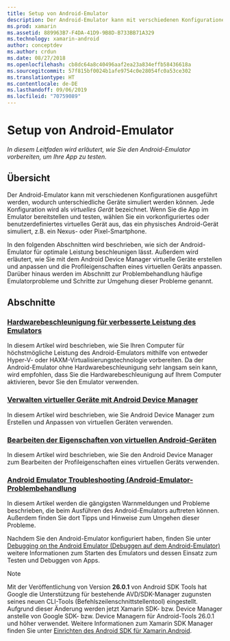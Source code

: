 ```yaml
---
title: Setup von Android-Emulator
description: Der Android-Emulator kann mit verschiedenen Konfigurationen ausgeführt werden, wodurch unterschiedliche Geräte simuliert werden können. In diesem Leitfaden wird erläutert, wie Sie den Android-Emulator vorbereiten, um Ihre App zu testen.
ms.prod: xamarin
ms.assetid: 889963B7-F4DA-41D9-9B8D-B733BB71A329
ms.technology: xamarin-android
author: conceptdev
ms.author: crdun
ms.date: 08/27/2018
ms.openlocfilehash: cb8dc64a8c40496aaf2ea23a834effb58436618a
ms.sourcegitcommit: 57f815bf0024b1afe9754c0e28054fc0a53ce302
ms.translationtype: HT
ms.contentlocale: de-DE
ms.lasthandoff: 09/06/2019
ms.locfileid: "70759089"
---
```

# <a name="android-emulator-setup"></a>Setup von Android-Emulator

_In diesem Leitfaden wird erläutert, wie Sie den Android-Emulator vorbereiten, um Ihre App zu testen._

## <a name="overview"></a>Übersicht

Der Android-Emulator kann mit verschiedenen Konfigurationen ausgeführt werden, wodurch unterschiedliche Geräte simuliert werden können. Jede Konfiguration wird als _virtuelles Gerät_ bezeichnet. Wenn Sie die App im Emulator bereitstellen und testen, wählen Sie ein vorkonfiguriertes oder benutzerdefiniertes virtuelles Gerät aus, das ein physisches Android-Gerät simuliert, z.B. ein Nexus- oder Pixel-Smartphone.

In den folgenden Abschnitten wird beschrieben, wie sich der Android-Emulator für optimale Leistung beschleunigen lässt. Außerdem wird erläutert, wie Sie mit dem Android Device Manager virtuelle Geräte erstellen und anpassen und die Profileigenschaften eines virtuellen Geräts anpassen. Darüber hinaus werden im Abschnitt zur Problembehandlung häufige Emulatorprobleme und Schritte zur Umgehung dieser Probleme genannt.

## <a name="sections"></a>Abschnitte

### <a name="hardware-acceleration-for-emulator-performanceandroidget-startedinstallationandroid-emulatorhardware-accelerationmd"></a>[Hardwarebeschleunigung für verbesserte Leistung des Emulators](~/android/get-started/installation/android-emulator/hardware-acceleration.md)

In diesem Artikel wird beschrieben, wie Sie Ihren Computer für höchstmögliche Leistung des Android-Emulators mithilfe von entweder Hyper-V- oder HAXM-Virtualisierungstechnologie vorbereiten. Da der Android-Emulator ohne Hardwarebeschleunigung sehr langsam sein kann, wird empfohlen, dass Sie die Hardwarebeschleunigung auf Ihrem Computer aktivieren, bevor Sie den Emulator verwenden.

### <a name="managing-virtual-devices-with-the-android-device-managerandroidget-startedinstallationandroid-emulatordevice-managermd"></a>[Verwalten virtueller Geräte mit Android Device Manager](~/android/get-started/installation/android-emulator/device-manager.md)

In diesem Artikel wird beschrieben, wie Sie Android Device Manager zum Erstellen und Anpassen von virtuellen Geräten verwenden.

### <a name="editing-android-virtual-device-propertiesandroidget-startedinstallationandroid-emulatordevice-propertiesmd"></a>[Bearbeiten der Eigenschaften von virtuellen Android-Geräten](~/android/get-started/installation/android-emulator/device-properties.md)

In diesem Artikel wird beschrieben, wie Sie den Android Device Manager zum Bearbeiten der Profileigenschaften eines virtuellen Geräts verwenden.

### <a name="android-emulator-troubleshootingandroidget-startedinstallationandroid-emulatortroubleshootingmd"></a>[Android Emulator Troubleshooting (Android-Emulator-Problembehandlung](~/android/get-started/installation/android-emulator/troubleshooting.md)

In diesem Artikel werden die gängigsten Warnmeldungen und Probleme beschrieben, die beim Ausführen des Android-Emulators auftreten können. Außerdem finden Sie dort Tipps und Hinweise zum Umgehen dieser Probleme.

Nachdem Sie den Android-Emulator konfiguriert haben, finden Sie unter [Debugging on the Android Emulator (Debuggen auf dem Android-Emulator)](~/android/deploy-test/debugging/debug-on-emulator.md) weitere Informationen zum Starten des Emulators und dessen Einsatz zum Testen und Debuggen von Apps.

> [!NOTE]
> Mit der Veröffentlichung von Version **26.0.1** von Android SDK Tools hat Google die Unterstützung für bestehende AVD/SDK-Manager zugunsten seines neuen CLI-Tools (Befehlszeilenschnittstellentool) eingestellt. Aufgrund dieser Änderung werden jetzt Xamarin SDK- bzw. Device Manager anstelle von Google SDK- bzw. Device Managern für Android-Tools 26.0.1 und höher verwendet. Weitere Informationen zum Xamarin SDK Manager finden Sie unter [Einrichten des Android SDK für Xamarin.Android](~/android/get-started/installation/android-sdk.md).
